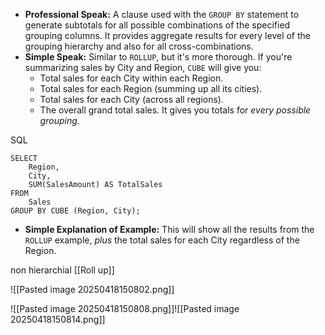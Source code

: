 - **Professional Speak:** A clause used with the `GROUP BY` statement to generate subtotals for all possible combinations of the specified grouping columns. It provides aggregate results for every level of the grouping hierarchy and also for all cross-combinations.
- **Simple Speak:** Similar to `ROLLUP`, but it's more thorough. If you're summarizing sales by City and Region, `CUBE` will give you:
    - Total sales for each City within each Region.
    - Total sales for each Region (summing up all its cities).
    - Total sales for each City (across all regions).
    - The overall grand total sales. It gives you totals for _every possible grouping_.

SQL

```
SELECT
    Region,
    City,
    SUM(SalesAmount) AS TotalSales
FROM
    Sales
GROUP BY CUBE (Region, City);
```

- **Simple Explanation of Example:** This will show all the results from the `ROLLUP` example, _plus_ the total sales for each City regardless of the Region.

non hierarchial [[Roll up]]

![[Pasted image 20250418150802.png]]

![[Pasted image 20250418150808.png]]![[Pasted image 20250418150814.png]]